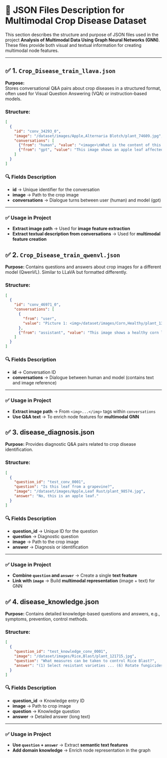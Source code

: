 # 📌 JSON Files Description for Multimodal Crop Disease Dataset

This section describes the structure and purpose of JSON files used in the project **Analysis of Multimodal Data Using Graph Neural Networks (GNN)**. These files provide both visual and textual information for creating multimodal node features.

---

## ✅ 1. `Crop_Disease_train_llava.json`

**Purpose:**  
Stores conversational Q&A pairs about crop diseases in a structured format, often used for Visual Question Answering (VQA) or instruction-based models.

### **Structure:**
```json
[
  {
    "id": "conv_34293_0",
    "image": "/dataset/images/Apple,Alternaria Blotch/plant_74609.jpg",
    "conversations": [
      {"from": "human", "value": "<image>\nWhat is the content of this picture?"},
      {"from": "gpt", "value": "This image shows an apple leaf affected by Alternaria Blotch."}
    ]
  }
]
```
### 🔍 Fields Description
- **id** → Unique identifier for the conversation  
- **image** → Path to the crop image  
- **conversations** → Dialogue turns between user (human) and model (gpt)  

---

### ✅ Usage in Project
- **Extract image path** → Used for **image feature extraction**  
- **Extract textual description from conversations** → Used for **multimodal feature creation**  

## ✅ 2. `Crop_Disease_train_qwenvl.json`
**Purpose:**
Contains questions and answers about crop images for a different model (QwenVL). Similar to LLaVA but formatted differently.

###  **Structure:**
```json
[
  {
    "id": "conv_46971_0",
    "conversations": [
      {
        "from": "user",
        "value": "Picture 1: <img>/dataset/images/Corn,Healthy/plant_138220.jpg</img>\nDescribe the content of this picture."
      },
      {"from": "assistant", "value": "This image shows a healthy corn leaf."}
    ]
  }
]
```
### 🔍 Fields Description
- **id** → Conversation ID  
- **conversations** → Dialogue between human and model (contains text and image reference)  

---

### ✅ Usage in Project
- **Extract image path** → From `<img>...</img>` tags within `conversations`  
- **Use Q&A text** → To enrich node features for **multimodal GNN**  

## ✅ 3. disease_diagnosis.json
**Purpose:**
Provides diagnostic Q&A pairs related to crop disease identification.

### **Structure:**
```json
[
  {
    "question_id": "test_conv_0001",
    "question": "Is this leaf from a grapevine?",
    "image": "/dataset/images/Apple,Leaf Rust/plant_98574.jpg",
    "answer": "No, this is an apple leaf."
  }
]
```
### 🔍 Fields Description
- **question_id** → Unique ID for the question  
- **question** → Diagnostic question  
- **image** → Path to the crop image  
- **answer** → Diagnosis or identification  

---

### ✅ Usage in Project
- **Combine `question` and `answer`** → Create a single **text feature**  
- **Link with `image`** → Build **multimodal representation** (image + text) for GNN  

## ✅ 4. disease_knowledge.json
**Purpose:**
Contains detailed knowledge-based questions and answers, e.g., symptoms, prevention, control methods.

### **Structure:**
```json
[
  {
    "question_id": "test_knowledge_conv_0001",
    "image": "/dataset/images/Rice,Blast/plant_121715.jpg",
    "question": "What measures can be taken to control Rice Blast?",
    "answer": "(1) Select resistant varieties ... (6) Rotate fungicides ..."
  }
]
```
### 🔍 Fields Description
- **question_id** → Knowledge entry ID  
- **image** → Path to crop image  
- **question** → Knowledge question  
- **answer** → Detailed answer (long text)  

---

### ✅ Usage in Project
- **Use `question` + `answer`** → Extract **semantic text features**  
- **Add domain knowledge** → Enrich node representation in the graph  
